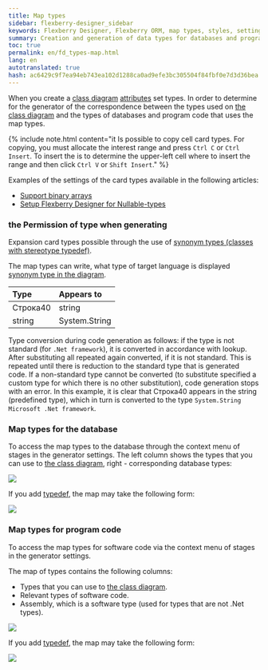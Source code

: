 ```yaml
--- 
title: Map types 
sidebar: flexberry-designer_sidebar 
keywords: Flexberry Designer, Flexberry ORM, map types, styles, settings, database, software code, attributes, generation 
summary: Creation and generation of data types for databases and programming code 
toc: true 
permalink: en/fd_types-map.html 
lang: en 
autotranslated: true 
hash: ac6429c9f7ea94eb743ea102d1288ca0ad9efe3bc305504f84fbf0e7d3d36bea 
--- 
```


When you create a [class diagram](fd_class-diagram.html) [attributes](fo_attributes-class-data.html) set types. In order to determine for the generator of the correspondence between the types used on [the class diagram](fd_class-diagram.html) and the types of databases and program code that uses the map types. 

{% include note.html content="it Is possible to copy cell card types. For copying, you must allocate the interest range and press `Ctrl С` or `Ctrl Insert`. To insert the is to determine the upper-left cell where to insert the range and then click `Ctrl V` or `Shift Insert`." %} 

Examples of the settings of the card types available in the following articles: 

* [Support binary arrays](fo_binary-array-ds.html) 
* [Setup Flexberry Designer for Nullable-types](fd_create-nullable.html) 

### the Permission of type when generating 

Expansion card types possible through the use of [synonym types (classes with stereotype typedef)](fd_typedef.html). 

The map types can write, what type of target language is displayed [synonym type in the diagram](fd_typedef.html). 

Type | Appears to 
:---------|:----------- 
Строка40 | string 
string | System.String 

Type conversion during code generation as follows: if the type is not standard (for `.Net framework`), it is converted in accordance with lookup. 
After substituting all repeated again converted, if it is not standard. 
This is repeated until there is reduction to the standard type that is generated code. 
If a non-standard type cannot be converted (to substitute specified a custom type for which there is no other substitution), code generation stops with an error. 
In this example, it is clear that Строка40 appears in the string (predefined type), which in turn is converted to the type `System.String Microsoft .Net framework`. 

### Map types for the database 

To access the map types to the database through the context menu of stages in the generator settings. 
The left column shows the types that you can use to [the class diagram](fd_class-diagram.html), right - corresponding database types: 

![](/images/pages/products/flexberry-designer/class-diagram/type-map.png) 

If you add [typedef](fd_typedef.html), the map may take the following form: 

![](/images/pages/products/flexberry-designer/class-diagram/type-map-db-ext.png) 

### Map types for program code 

To access the map types for software code via the context menu of stages in the generator settings. 

The map of types contains the following columns: 

* Types that you can use to [the class diagram](fd_class-diagram.html). 
* Relevant types of software code. 
* Assembly, which is a software type (used for types that are not .Net types). 

![](/images/pages/products/flexberry-designer/class-diagram/type-map-app.png) 

If you add [typedef](fd_typedef.html), the map may take the following form: 

![](/images/pages/products/flexberry-designer/class-diagram/type-map-app-ext.png) 



